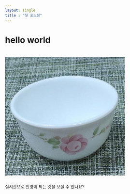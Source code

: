 ```yaml
---
layout: single
title : "첫 포스팅"
---
```


# hello world

# ![빈접시예측(m)3](../images/2021-01-13-first/빈접시예측(m)3.png)



실시간으로 반영이 되는 것을 보실 수 있나요?

